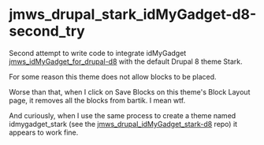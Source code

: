 # jmws_drupal_stark_idMyGadget-d8-second_try

Second attempt to write code to integrate idMyGadget [jmws_idMyGadget_for_drupal-d8](https://github.com/tomwhartung/jmws_idMyGadget_for_drupal-d8) with the default Drupal 8 theme Stark.

For some reason this theme does not allow blocks to be placed.

Worse than that, when I click on Save Blocks on this theme's Block Layout page, it removes all the blocks from bartik.  I mean wtf.

And curiously, when I use the same process to create a theme named idmygadget_stark (see the [jmws_drupal_idMyGadget_stark-d8](https://github.com/tomwhartung/jmws_drupal_idMyGadget_stark-d8) repo) it appears to work fine.

